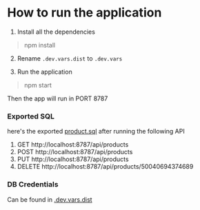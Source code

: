 # How to run the application

1. Install all the dependencies
> npm install

2. Rename `.dev.vars.dist` to `.dev.vars`

3. Run the application
> npm start

Then the app will run in PORT 8787


### Exported SQL

here's the exported [product.sql](product.sql) after running the following API

1. GET http://localhost:8787/api/products
2. POST http://localhost:8787/api/products
3. PUT http://localhost:8787/api/products
4. DELETE http://localhost:8787/api/products/50040694374689

### DB Credentials

Can be found in [.dev.vars.dist](.dev.vars.dist)
